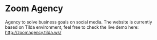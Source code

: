 # Zoom Agency
Agency to solve business goals on social media. 
The website is currently based on Tilda environment, feel free to check the live demo here: http://zoomagency.tilda.ws/
